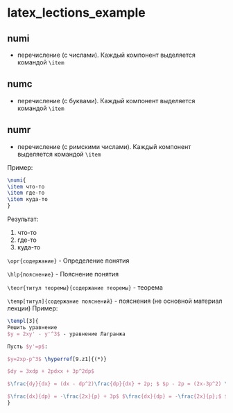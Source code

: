 # latex_lections_example

## numi
 - перечисление (с числами). Каждый компонент выделяется командой ```\item```

## numc
 - перечисление (с буквами). Каждый компонент выделяется командой ```\item```

## numr
 - перечисление (с римскими числами). Каждый компонент выделяется командой ```\item```

Пример: 
```tex
\numi{
\item что-то 
\item где-то 
\item куда-то
}
```
Результат: 
1) что-то
2) где-то
3) куда-то



```\opr{содержание}``` - Определение понятия

```\hlp{пояснение}``` - Пояснение понятия

```\teor{титул теоремы}{содержание теоремы}``` - теорема

```\temp[титул]{содержание пояснений}``` - пояснения (не основной материал лекции)
Пример: 
```tex
\templ[3]{ 
Решить уравнение
$y = 2xy' - y'^3$ - уравнение Лагранжа

Пусть $y'=p$:

$y=2xp-p^3$ \hyperref[9.z1]{(*)}

$dy = 3xdp + 2pdxx + 3p^2dp$

$\frac{dy}{dx} = (dx - dp^2)\frac{dp}{dx} + 2p; $ $p - 2p = (2x-3p^2) \frac{dp}{dx}$ ; $-p\frac{dx}{dp}= 2x - 3p^2 / (-p) \neq 0$ Разделим обе части на $(-p)$, получим

$\frac{dx}{dp} = -\frac{2x}{p} + 3p$ $\frac{dx}{dp} = -\frac{2x}{p};$ $\frac{dx}{x} = -\frac{2dp}{p}$; $d = \frac{C(p)}{p^2}$ $x_н = \frac{C}{p^2} =>$ $C'(p) = 3p^3 =>$ $C(p) = \frac{3p^4}{4} + C$
}
```

